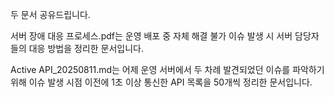 두 문서 공유드립니다.

서버 장애 대응 프로세스.pdf는 운영 배포 중 자체 해결 불가 이슈 발생 시 서버 담당자들의 대응 방법을 정리한 문서입니다.

Active API_20250811.md는 어제 운영 서버에서 두 차례 발견되었던 이슈를 파악하기 위해 이슈 발생 시점 이전에 1초 이상 통신한 API 목록을 50개씩 정리한 문서입니다.
